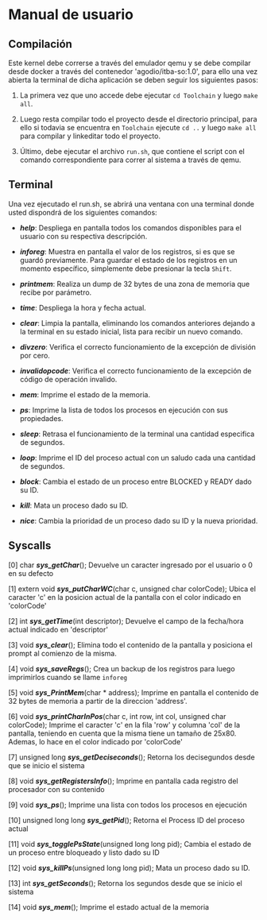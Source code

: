 # Manual de usuario #

## Compilación
Este kernel debe correrse a través del emulador qemu y se debe compilar desde docker a través del contenedor 'agodio/itba-so:1.0', para ello una vez abierta la terminal de dicha aplicación se deben seguir los siguientes pasos:

1. La primera vez que uno accede debe ejecutar `cd Toolchain` y luego `make all`.

2. Luego resta compilar todo el proyecto desde el directorio principal, para ello si todavia se encuentra en `Toolchain` ejecute `cd ..` y luego `make all` para compilar y linkeditar todo el proyecto. 

3. Último, debe ejecutar el archivo `run.sh`, que contiene el script con el comando correspondiente para correr al sistema a través de qemu.


## Terminal

Una vez ejecutado el run.sh, se abrirá una ventana con una terminal donde usted dispondrá de los siguientes comandos:

- ***help***: Despliega en pantalla todos los comandos disponibles para el usuario con su respectiva descripción.

- ***inforeg***: Muestra en pantalla el valor de los registros, si es que se guardó previamente. Para guardar el estado de los registros en un momento específico, simplemente debe presionar la tecla `Shift`.

- ***printmem***: Realiza un dump de 32 bytes de una zona de memoria que recibe por parámetro. 

- ***time***: Despliega la hora y fecha actual.

- ***clear***: Limpia la pantalla, eliminando los comandos anteriores dejando a la terminal en su estado inicial, lista para recibir un nuevo comando.

- ***divzero***: Verifica el correcto funcionamiento de la excepción de división por cero.

- ***invalidopcode***: Verifica el correcto funcionamiento de la excepción de código de operación invalido.

- ***mem***: Imprime el estado de la memoria.

- ***ps***: Imprime la lista de todos los procesos en ejecución con sus propiedades.

- ***sleep***: Retrasa el funcionamiento de la terminal una cantidad especifica de segundos.

- ***loop***: Imprime el ID del proceso actual con un saludo cada una cantidad de segundos.

- ***block***: Cambia el estado de un proceso entre BLOCKED y READY dado su ID.

- ***kill***: Mata un proceso dado su ID.

- ***nice***: Cambia la prioridad de un proceso dado su ID y la nueva prioridad.

## Syscalls

[0] char ***sys_getChar***();
Devuelve un caracter ingresado por el usuario o 0 en su defecto

[1] extern void ***sys_putCharWC***(char c, unsigned char colorCode);
Ubica el caracter 'c' en la posicion actual de la pantalla con el color indicado en 'colorCode'

[2] int ***sys_getTime***(int descriptor);
Devuelve el campo de la fecha/hora actual indicado en 'descriptor'

[3] void ***sys_clear***();
Elimina todo el contenido de la pantalla y posiciona el prompt al comienzo de la misma.

[4] void ***sys_saveRegs***();
Crea un backup de los registros para luego imprimirlos cuando se llame `inforeg`

[5] void ***sys_PrintMem***(char * address);
Imprime en pantalla el contenido de 32 bytes de memoria a partir de la direccion 'address'.

[6] void ***sys_printCharInPos***(char c, int row, int col, unsigned char colorCode);
Imprime el caracter 'c' en la fila 'row' y columna 'col' de la pantalla, teniendo en cuenta que la misma tiene un tamaño de 25x80. Ademas, lo hace en el color indicado por 'colorCode'

[7] unsigned long ***sys_getDeciseconds***();
Retorna los decisegundos desde que se inicio el sistema

[8] void ***sys_getRegistersInfo***();
Imprime en pantalla cada registro del procesador con su contenido

[9] void ***sys_ps***();
Imprime una lista con todos los procesos en ejecución

[10] unsigned long long ***sys_getPid***();
Retorna el Process ID del proceso actual

[11] void ***sys_togglePsState***(unsigned long long pid);
Cambia el estado de un proceso entre bloqueado y listo dado su ID

[12] void ***sys_killPs***(unsigned long long pid);
Mata un proceso dado su ID.

[13] int ***sys_getSeconds***();
Retorna los segundos desde que se inicio el sistema

[14] void ***sys_mem***();
Imprime el estado actual de la memoria
